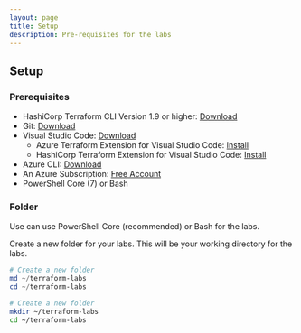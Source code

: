 ```yaml
---
layout: page
title: Setup
description: Pre-requisites for the labs
---
```


## Setup

### Prerequisites

* HashiCorp Terraform CLI Version 1.9 or higher: [Download](https://www.terraform.io/downloads)
* Git: [Download](https://git-scm.com/downloads)
* Visual Studio Code: [Download](https://code.visualstudio.com/)
  * Azure Terraform Extension for Visual Studio Code: [Install](https://marketplace.visualstudio.com/items?itemName=ms-azuretools.vscode-azureterraform)
  * HashiCorp Terraform Extension for Visual Studio Code: [Install](https://marketplace.visualstudio.com/items?itemName=HashiCorp.terraform)
* Azure CLI: [Download](https://learn.microsoft.com/en-us/cli/azure/install-azure-cli-windows?tabs=azure-cli#install-or-update)
* An Azure Subscription: [Free Account](https://azure.microsoft.com/en-gb/free/search/)
* PowerShell Core (7) or Bash

### Folder

Use can use PowerShell Core (recommended) or Bash for the labs.

Create a new folder for your labs. This will be your working directory for the labs.

```powershell
# Create a new folder
md ~/terraform-labs
cd ~/terraform-labs
```

```bash
# Create a new folder
mkdir ~/terraform-labs
cd ~/terraform-labs
```